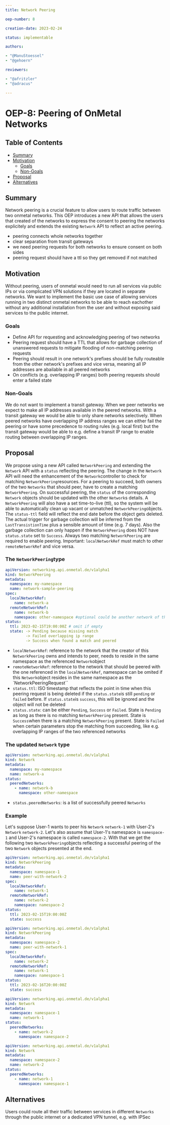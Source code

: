 ```yaml
---
title: Network Peering

oep-number: 8

creation-date: 2023-02-24

status: implementable

authors:

- "@ManuStoessel"
- "@gehoern"

reviewers:

- "@afritzler"
- "@adracus"

---
```


# OEP-8: Peering of OnMetal Networks

## Table of Contents

- [Summary](#summary)
- [Motivation](#motivation)
    - [Goals](#goals)
    - [Non-Goals](#non-goals)
- [Proposal](#proposal)
- [Alternatives](#alternatives)

## Summary

Network peering is a crucial feature to allow users to route traffic between two onmetal networks. This OEP introduces a new API that allows the users that created of the networks to express the consent to peering the networks explicitely and extends the existing `Network` API to reflect an active peering.

- peering connects whole networks together
- clear separation from transit gateways
- we need peering requests for both networks to ensure consent on both sides
- peering request should have a ttl so they get removed if not matched

## Motivation

Without peering, users of onmetal would need to run all services via public IPs or via complicated VPN solutions if they are located in separate networks.
We want to implement the basic use case of allowing services running in two distinct onmetal networks to be able to reach eachother without any additional installation from the user and without exposing said services to the public internet.

### Goals

* Define API for requesting and acknowledging peering of two networks
* Peering request should have a TTL that allows for garbage collection of unanswered requests to mitigate flooding of non-matching peering requests
* Peering should result in one network's prefixes should be fully routeable from the other network's prefixes and vice versa, meaning all IP addresses are abailable in all peered networks
* On conflicts (e.g. overlapping IP ranges) both peering requests should enter a failed state

### Non-Goals

We do not want to implement a transit gateway. When we peer networks we expect to make all IP addresses available in the peered networks. With a transit gateway we would be able to only share networks selectively. When peered networks have overlapping IP address ranges we can either fail the peering or have some precedence to routing rules (e.g. local first) but the transit gateway would be able to e.g. define a transit IP range to enable routing between overlapping IP ranges.

## Proposal

We propose using a new API called `NetworkPeering` and extending the `Network` API with a `status` reflecting the peering. The change in the `Network` API will need the enhancement of the `Network`controller to check for matching `NetworkPeering`resources.
For a peering to succeed, both owners of the two `Networks` that should peer, have to create a matching `NetworkPeering`. On successful peering, the `status` of the corresponding `Network` objects should be updated with the other `Network`s details.
A `NetworkPeering` will also have a set time-to-live (ttl), so the system will be able to automatically clean up vacant or unmatched `NetworkPeering`objects. The `status-ttl` field will reflect the end date before the object gets deleted. The actual trigger for garbage collection will be inferred from the `LastTransistionTime` plus a sensible amount of time (e.g. 7 days). Also the garbage collection can only happen if the `NetworkPeering` does NOT have `status.state` set to `Success`.
Always two matching `NetworkPeering` are required to enable peering. Important: `localNetworkRef` must match to other `remoteNetworkRef` and vice versa.

### The `NetworkPeering`type

```yaml
apiVersion: networking.api.onmetal.de/v1alpha1
kind: NetworkPeering
metadata:
  namespace: my-namespace
  name: network-sample-peering
spec:
  localNetworkRef:
    name: network-a
  remoteNetworkRef:
    name: network-b
    namespace: other-namespace #optional could be another network of the same namespace
status:
  ttl: 2023-02-15T19:00:00Z # omit if empty
  state: -> Pending because missing match
         -> Failed overlapping ip range
         -> Success when found a match and peered
```

* `localNetworkRef`: reference to the network that the creator of this `NetworkPeering` owns and intends to peer, needs to reside in the same namespace as the referenced `Network`object
* `remoteNetworkRef`: reference to the network that should be peered with the one referenced in the `localNetworkRef`, namespace can be omited if this `Network`object resides in the same namespace as the `NetworkPeeringRequest``
* `status.ttl`: ISO timestamp that reflects the point in time when this peering request is being deleted if the `status.state`is still `pending` or `failed` before. If `status.state`is `success`, this will be ignored and the object will not be deleted
* `status.state`: can be either `Pending`, `Success` or `Failed`. State is `Pending` as long as there is no matching `NetworkPeering` present. State is `Success`when there is a matching `NetworkPeering` present. State is `Failed` when certain parameters stop the matching from succeeding, like e.g. overlapping IP ranges of the two referenced networks

### The updated `Network` type

```yaml
apiVersion: networking.api.onmetal.de/v1alpha1
kind: Network
metadata:
  namespace: my-namespace
  name: network-a
status:
  peeredNetworks:
    - name: network-b
      namespace: other-namespace
```

* `status.peeredNetworks`: is a list of successfully peered `Networks`

### Example

Let's suppose User-1 wants to peer his `Network` `network-1` with User-2's `Network` `network-2`. Let's also assume that User-1's namespace is `namespace-1` and User-2's namespace is called `namespace-2`. With that we get the following two `NetworkPeering`objects reflecting a successful peering of the two `Network` objects presented at the end.

```yaml
apiVersion: networking.api.onmetal.de/v1alpha1
kind: NetworkPeering
metadata:
  namespace: namespace-1
  name: peer-with-network-2
spec:
  localNetworkRef:
    name: network-1
  remoteNetworkRef:
    name: network-2
    namespace: namespace-2
status:
  ttl: 2023-02-15T19:00:00Z 
  state: success
```

```yaml
apiVersion: networking.api.onmetal.de/v1alpha1
kind: NetworkPeering
metadata:
  namespace: namespace-2
  name: peer-with-network-1
spec:
  localNetworkRef:
    name: network-2
  remoteNetworkRef:
    name: network-1
    namespace: namespace-1
status:
  ttl: 2023-02-16T20:00:00Z 
  state: success
```

```yaml
apiVersion: networking.api.onmetal.de/v1alpha1
kind: Network
metadata:
  namespace: namespace-1
  name: network-1
status:
  peeredNetworks:
    - name: network-2
      namespace: namespace-2
```

```yaml
apiVersion: networking.api.onmetal.de/v1alpha1
kind: Network
metadata:
  namespace: namespace-2
  name: network-2
status:
  peeredNetworks:
    - name: network-1
      namespace: namespace-1
```

## Alternatives

Users could route all their traffic between services in different `Networks` through the public internet or a dedicated VPN tunnel, e.g. with IPSec